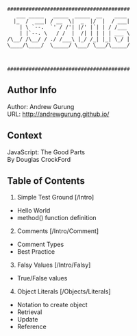 ```
########################################
   ___ _____   _____  _____  __    ____
  |_  /  ___| / __  \|  _  |/  |  / ___|
    | \ `--.  `' / /'| |/' |`| | / /___
    | |`--. \   / /  |  /| | | | | ___ \
/\__/ /\__/ / ./ /___\ |_/ /_| |_| \_/ |
\____/\____/  \_____/ \___/ \___/\_____/



########################################
```

Author Info
-----------
Author: Andrew Gurung <br>
URL: http://andrewgurung.github.io/

Context
-------
JavaScript: The Good Parts <br>
By Douglas CrockFord

Table of Contents
-----------------
1. Simple Test Ground
  [/Intro]
  - Hello World
  - method() function definition

2. Comments
  [/Intro/Comment]
  - Comment Types
  - Best Practice

3. Falsy Values
  [/Intro/Falsy]
  - True/False values

4. Object Literals
 [/Objects/Literals]
 - Notation to create object
 - Retrieval
 - Update
 - Reference
